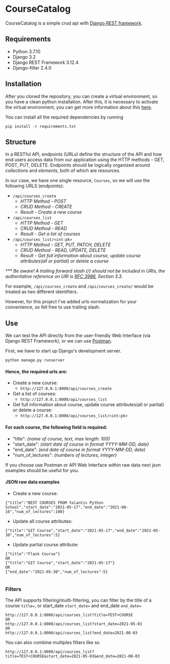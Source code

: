 # СourseCatalog

СourseCatalog is a simple crud api with [Django REST framework](http://www.django-rest-framework.org/).

## Requirements
- Python 3.7.10
- Django 3.2
- Django REST Framework 3.12.4
- Django-filter 2.4.0  

## Installation
After you cloned the repository, you can create a virtual environment, so you have a clean python installation. After this, it is necessary to activate the virtual environment, you can get more information about this [here](https://docs.python.org/3/tutorial/venv.html).

You can install all the required dependencies by running
```
pip install -r requirements.txt
```

## Structure
In a RESTful API, endpoints (URLs) define the structure of the API and how end users access data from our application using the HTTP methods - GET, POST, PUT, DELETE. Endpoints should be logically organized around _collections_ and _elements_, both of which are resources.

In our case, we have one single resource, `Courses`, so we will use the following URLS (endpoints):
 - `/api/courses_create` 
    - _HTTP Method - POST_
    - _CRUD Method - CREATE_
    - _Result - Create a new course_
 - `/api/courses_list`
    - _HTTP Method - GET_
    - _CRUD Method - READ_
    - _Result - Get a list of courses_
 - `/api/courses_list/<int:pk>` 
    - _HTTP Method - GET, PUT, PATCH, DELETE_
    - _CRUD Method - READ, UPDATE, DELETE_
    - _Result - Get full information about course, update course attributes(all or partial) or delete a course_

__*** Be aware! A trailing forward slash (/) should not be included in URIs_, the authoritative reference on URI is [RFC 3986](https://www.ietf.org/rfc/rfc3986.txt), Section 3.3._

For example, `/api/courses_create` and `/api/courses_create/` would be treated as two different identifiers.

However, for this project I've added urls normalization for your convenience, so fell free to use trailing slash. 

## Use
We can test the API directly from the user-friendly Web Interface (via Django REST Framework), or we can use [Postman](https://www.postman.com/).

First, we have to start up Django's development server.
```
python manage.py runserver
```
#### Hence, the required urls are:
- Create a new course:
    - ```http://127.0.0.1:8000/api/courses_create```
- Get a list of courses:
    - ```http://127.0.0.1:8000/api/courses_list```
- Get full information about course, update course attributes(all or partial) or delete a course:
    - ```http://127.0.0.1:8000/api/courses_list/<int:pk>```

#### For each course, the following field is required:
- "title": _(name of course, text, max length: 100)_
- "start_date": _(start date of course in format YYYY-MM-DD, date)_
- "end_date": _(end date of course in format YYYY-MM-DD, date)_
- "num_of_lectures": _(numbers of lectures, integer)_
    
If you choose use Postman or API Web Interface within raw data next json examples should be useful for you.

#### JSON raw data examples

- Create a new course:
```
{"title":"BEST COURSES FROM Yalantis Python School","start_date":"2021-05-17","end_date":"2021-08-16","num_of_lectures":100}
```
- Update all course attributes:

``` 
{"title":"GIT Course","start_date":"2021-05-17","end_date":"2021-05-30","num_of_lectures":5} 
```
- Update partial course attribute:
``` 
{"title":"Flask Course"}
OR
{"title":"GIT Course","start_date":"2021-05-17"}
OR
{"end_date":"2021-05-30","num_of_lectures":5} 
  
```


### Filters
The API supports filtering/multi-filtering, you can filter by the title of a course ```title=```, or start_date ```start_date=``` and 
end_date ```end_date=```
```
http://127.0.0.1:8000/api/courses_list?title=TEST+COURSE
OR
http://127.0.0.1:8000/api/courses_list?start_date=2021-05-03
OR
http://127.0.0.1:8000/api/courses_list?end_date=2021-08-03
```

You can also combine multiples filters like so
```
http://127.0.0.1:8000/api/courses_list?title=TEST+COURSE&start_date=2021-05-03&end_date=2021-08-03
```
